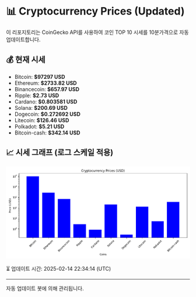 
# 📊 Cryptocurrency Prices (Updated)

이 리포지토리는 CoinGecko API를 사용하여 코인 TOP 10 시세를 10분가격으로 자동 업데이트합니다.

## 💰 현재 시세
- Bitcoin: **$97297 USD**
- Ethereum: **$2733.82 USD**
- Binancecoin: **$657.97 USD**
- Ripple: **$2.73 USD**
- Cardano: **$0.803581 USD**
- Solana: **$200.69 USD**
- Dogecoin: **$0.272692 USD**
- Litecoin: **$126.46 USD**
- Polkadot: **$5.21 USD**
- Bitcoin-cash: **$342.14 USD**

## 📈 시세 그래프 (로그 스케일 적용)
![Crypto Prices](crypto_prices.png)

⏳ 업데이트 시간: 2025-02-14 22:34:14 (UTC)

---
자동 업데이트 봇에 의해 관리됩니다.
